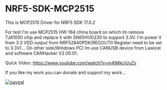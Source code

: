 # NRF5-SDK-MCP2515

This is MCP2515 Driver for NRF5 SDK 17.0.2

For test I'm use MCP2515 HW-184 china board on which Im remove TJA1050 chip and replace it with SN65HVD230 to support 3.3V. I'm power it from 3.3 VDD output from NRF52840PDK(REGOUT0 Register need to be set to 3.3V)... On other side(Windows PC) Im use CANUSB device from Lawicel and software CANHacker V2.00.01.

Quick Video: https://www.youtube.com/watch?v=m4tMkcjUuZs

If you like my work you can donate and support my work...

[![paypal](https://www.paypalobjects.com/en_US/i/btn/btn_donateCC_LG.gif)](https://www.paypal.com/cgi-bin/webscr?cmd=_s-xclick&hosted_button_id=MP6Y6ZVHZR4FN)
